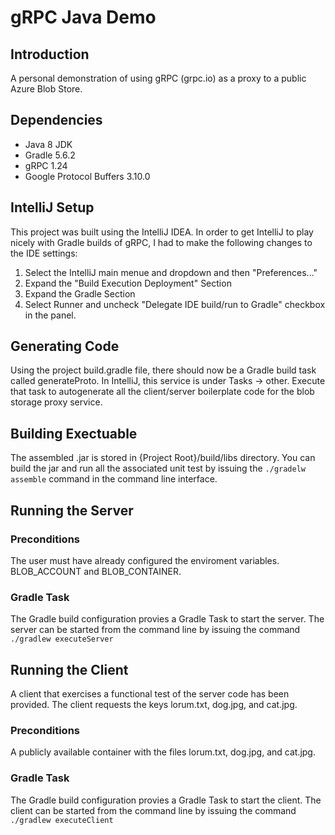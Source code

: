 # gRPC Java Demo

## Introduction
A personal demonstration of using gRPC (grpc.io) as a proxy to a public
Azure Blob Store.

## Dependencies

* Java 8 JDK
* Gradle 5.6.2
* gRPC 1.24
* Google Protocol Buffers 3.10.0


## IntelliJ Setup    
This project was built using the IntelliJ IDEA. In order to get IntelliJ to play 
nicely with Gradle builds of gRPC, I had to make the following changes to the IDE
settings:
1. Select the IntelliJ main menue and dropdown and then "Preferences..."
2. Expand the  "Build Execution Deployment" Section
3. Expand the Gradle Section
4. Select Runner and uncheck "Delegate IDE build/run to Gradle" checkbox in the 
panel.

## Generating Code 
Using the project build.gradle file, there should now be a Gradle build task
called generateProto. In IntelliJ, this service is under Tasks -> other. Execute
that task to autogenerate all the client/server boilerplate code for the blob 
storage proxy service.

## Building Exectuable
The assembled .jar is stored in {Project Root}/build/libs directory.
You can build the jar and run all the associated unit test by issuing the
`./gradelw assemble` command in the command line interface.

## Running the Server
### Preconditions
The user must have already configured the enviroment variables. BLOB_ACCOUNT and
BLOB_CONTAINER.
### Gradle Task
The Gradle build configuration provies a Gradle Task to start the server. The
server can be started from the command line by issuing the command ` ./gradlew executeServer`

## Running the Client
A client that exercises a functional test of the server code has been provided.
The client requests the keys lorum.txt, dog.jpg, and cat.jpg.
### Preconditions
A publicly available container with the files lorum.txt, dog.jpg, and cat.jpg.
### Gradle Task
The Gradle build configuration provies a Gradle Task to start the client.  The
client can be started from the command line by issuing the command ` ./gradlew executeClient`
